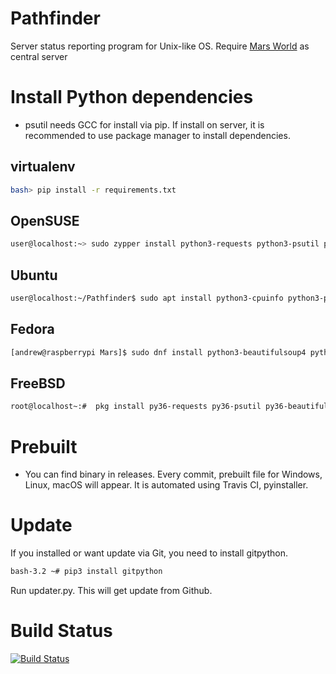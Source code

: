 # Pathfinder
Server status reporting program for Unix-like OS.
Require [Mars World](https://github.com/andrewcell/Mars) as central server

# Install Python dependencies
 - psutil needs GCC for install via pip. If install on server, it is recommended to use package manager to install dependencies.
## virtualenv
```bash
bash> pip install -r requirements.txt
```
## OpenSUSE
```bash
user@localhost:~> sudo zypper install python3-requests python3-psutil python3-beautifulsoup4 python3-py-cpuinfo
```
## Ubuntu
```bash
user@localhost:~/Pathfinder$ sudo apt install python3-cpuinfo python3-psutil python3-bs4 python3-cryptography python3-distro
```
## Fedora
```bash
[andrew@raspberrypi Mars]$ sudo dnf install python3-beautifulsoup4 python3-psutil python3-cryptography python3-requests python3-distro
```
## FreeBSD
```bash
root@localhost~:#  pkg install py36-requests py36-psutil py36-beautifulsoup py36-py-cpuinfo py36-distro
```

# Prebuilt
 - You can find binary in releases. Every commit, prebuilt file for Windows, Linux, macOS will appear. It is automated using Travis CI, pyinstaller.

# Update
If you installed or want update via Git, you need to install gitpython.
```bash
bash-3.2 ~# pip3 install gitpython
```
Run updater.py. This will get update from Github.
 
 
# Build Status
[![Build Status](https://travis-ci.org/andrewcell/Pathfinder.svg?branch=master)](https://travis-ci.org/andrewcell/Pathfinder)